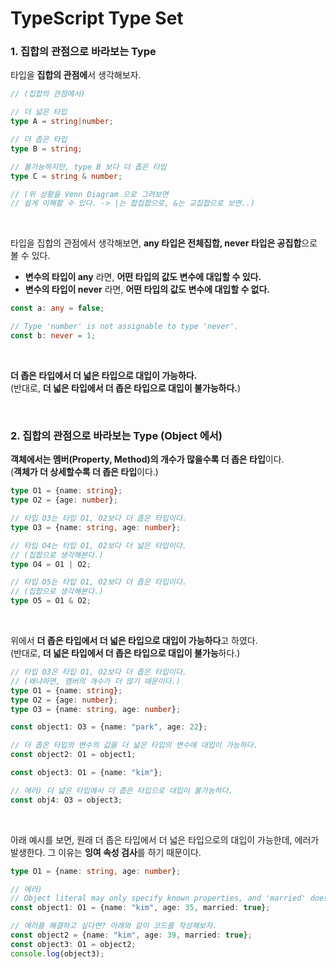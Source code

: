 # TypeScript Type Set

### 1. 집합의 관점으로 바라보는 Type
타입을 **집합의 관점에**서 생각해보자.
```ts
// (집합의 관점에서)

// 더 넓은 타입
type A = string|number;

// 더 좁은 타입
type B = string;

// 불가능하지만, type B 보다 더 좁은 타입
type C = string & number;

// (위 상황을 Venn Diagram 으로 그려보면 
// 쉽게 이해할 수 있다. -> |는 합집합으로, &는 교집합으로 보면..)
```
<br>

타입을 집합의 관점에서 생각해보면, **any 타입은 전체집합, never 타입은 공집합**으로
볼 수 있다.
* **변수의 타입이 any** 라면, **어떤 타입의 값도 변수에 대입할 수 있다.**
* **변수의 타입이 never** 라면, **어떤 타입의 값도 변수에 대입할 수 없다.**
```ts
const a: any = false;

// Type 'number' is not assignable to type 'never'.
const b: never = 1;
```

<br>


**더 좁은 타입에서 더 넓은 타입으로 대입이 가능하다.**
<br>
(반대로, **더 넓은 타입에서 더 좁은 타입으로 대입이 불가능하다.**)

<br>

### 2. 집합의 관점으로 바라보는 Type (Object 에서)
**객체에서는 멤버(Property, Method)의 개수가 많을수록 더 좁은 타입**이다.
<br>
(**객체가 더 상세할수록 더 좁은 타입**이다.)
```ts
type O1 = {name: string};
type O2 = {age: number};

// 타입 O3는 타입 O1, O2보다 더 좁은 타입이다.
type O3 = {name: string, age: number};

// 타입 O4는 타입 O1, O2보다 더 넓은 타입이다.
// (집합으로 생각해본다.)
type O4 = O1 | O2;

// 타입 O5는 타입 O1, O2보다 더 좁은 타입이다.
// (집합으로 생각해본다.)
type O5 = O1 & O2;
```

<br>

위에서 **더 좁은 타입에서 더 넓은 타입으로 대입이 가능하다**고 하였다.
<br>
(반대로, **더 넓은 타입에서 더 좁은 타입으로 대입이 불가능**하다.)
```ts
// 타입 O3은 타입 O1, O2보다 더 좁은 타입이다.
// (왜냐하면, 멤버의 개수가 더 많기 때문이다.)
type O1 = {name: string};
type O2 = {age: number};
type O3 = {name: string, age: number};

const object1: O3 = {name: "park", age: 22};

// 더 좁은 타입의 변수의 값을 더 넓은 타입의 변수에 대입이 가능하다.
const object2: O1 = object1; 

const object3: O1 = {name: "kim"};

// 에러) 더 넓은 타입에서 더 좁은 타입으로 대입이 불가능하다.
const obj4: O3 = object3; 
```

<br>

아래 예시를 보면, 원래 더 좁은 타입에서 더 넓은 타입으로의 대입이 가능한데,
에러가 발생한다. 그 이유는 **잉여 속성 검사**를 하기 때문이다.
```ts
type O1 = {name: string, age: number};

// 에러)
// Object literal may only specify known properties, and 'married' does not exist in type 'O1'.
const object1: O1 = {name: "kim", age: 35, married: true};

// 에러를 해결하고 싶다면? 아래와 같이 코드를 작성해보자.
const object2 = {name: "kim", age: 39, married: true};
const object3: O1 = object2;
console.log(object3);
```